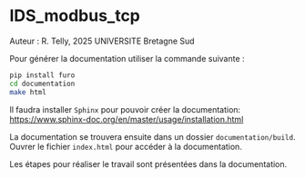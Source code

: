 # IDS_modbus_tcp
Auteur : R. Telly, 2025 UNIVERSITE Bretagne Sud


Pour générer la documentation utiliser la commande suivante : 

```bash
pip install furo
cd documentation
make html
```
Il faudra installer `Sphinx` pour pouvoir créer la documentation: 
 https://www.sphinx-doc.org/en/master/usage/installation.html 




La documentation se trouvera ensuite dans un dossier `documentation/build`. 
Ouvrer le fichier `index.html` pour accéder à la documentation.


Les étapes pour réaliser le travail sont présentées dans la documentation. 